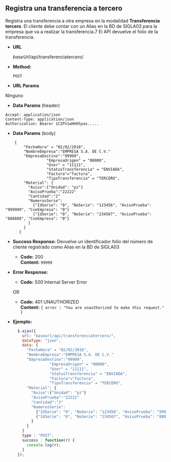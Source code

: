 **Registra una transferencia a tercero**
----
  Registra una transferencia a otra empresa en la modalidad **Transferencia tercero**. El cliente debe contar con un Alias en la BD de SIGLA03 para la empresa que va a realizar la transferencia.7
  El API devuelve el folio de la transferencia.

* **URL**

  *baseUrl*/api/transferenciatercero/

* **Method:**

  `POST`
  
*  **URL Params**

  Ninguno

* **Data Params** (header)

````
Accept: application/json
Content-Type: application/json
Authorization: Bearer 1CIPn1wHHhhyas.....
````

* **Data Params** (body)
````
    {				
        "FechaHora" = "02/02/2018",
        "NombreEmpresa":"EMPRESA S.A. DE C.V."
        "EmpresaDestino":"99999",
                  "EmpresaOrigen" = "00000",
                  "User" = "11111",
                  "StatusTransferencia" = "ENVIADA",
                  "Factura"="factura",
                  "TipoTransferencia" = "TERCERO",
        "Material": {
          "Aviso":{"Unidad": "pz"}
          "AvisoPrueba":"22222"
          "Cantidad":"2"
          "NumerosSerie":
            {"IdSerie": "0", "NoSerie": "123456", "AvisoPrueba": "999999", "CveEmpresa": "0"}
            {"IdSerie": "0", "NoSerie": "234567", "AvisoPrueba": "888888", "CveEmpresa": "0"}
          }
        }
      }

````

* **Success Response:** Devuelve un identificador folio del número de cliente registrado como Alias en la BD de SIGLA03

  * **Code:** 200 <br />
    **Content:** `99999`
 
* **Error Response:**

  * **Code:** 500 Internal Server Error <br />

  OR

  * **Code:** 401 UNAUTHORIZED <br />
    **Content:** `{ error : "You are unauthorized to make this request." }`

* **Ejemplo:**

  ```javascript
    $.ajax({
      url: "baseurl/api/transferenciatercero/",
      dataType: "json",
      data: {				
        "FechaHora" = "02/02/2018",
        "NombreEmpresa":"EMPRESA S.A. DE C.V."
        "EmpresaDestino":"99999",
                  "EmpresaOrigen" = "00000",
                  "User" = "11111",
                  "StatusTransferencia" = "ENVIADA",
                  "Factura"="factura",
                  "TipoTransferencia" = "TERCERO",
        "Material": {
          "Aviso":{"Unidad": "pz"}
          "AvisoPrueba":"22222"
          "Cantidad":"2"
          "NumerosSerie":
            {"IdSerie": "0", "NoSerie": "123456", "AvisoPrueba": "999999", "CveEmpresa": "0"}
            {"IdSerie": "0", "NoSerie": "234567", "AvisoPrueba": "888888", "CveEmpresa": "0"}
          }
        }
      }
      type : "POST",
      success : function(r) {
        console.log(r);
      }
    });
  ```
